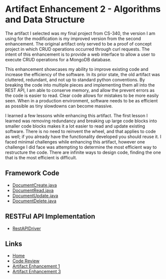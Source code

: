 # Artifact Enhancement 2 - Algorithms and Data Structure
The artifact I selected was my final project from CS-340, the version I am using for the modification is my improved version from the second enhancement. The original artifact only served to be a proof of concept project in which CRUD operations occurred through curl requests. The intent of this enhancement is to provide a web interface to allow a user to execute CRUD operations for a MongoDB database.

This enhancement showcases my ability to improve existing code and increase the efficiency of the software. In its prior state, the old artifact was cluttered, redundant, and not up to standard python conventions. By breaking the code into multiple pieces and implementing them all into the REST API, I am able to conserve memory, and allow the prevent errors as the code is easier to read. Clear code allows for mistakes to be more easily seen. When in a production environment, software needs to be as efficient as possible as tiny slowdowns can become massive.

I learned a few lessons while enhancing this artifact. The first lesson I learned was removing redundancy and breaking up large code blocks into smaller code blocks makes it a lot easier to read and update existing software. There is no need to reinvent the wheel, and that applies to code as well; if you already have the functionality developed you should reuse it. I faced minimal challenges while enhancing this artifact, however one challenge I did face was attempting to determine the most efficient way to restructure the code. There are infinite ways to design code, finding the one that is the most efficient is difficult.


## Framework Code
- [DocumentCreate.java](DocumentCreate.md)
- [DocumentRead.java](DocumentRead.md)
- [DocumentUpdate.java](DocumentUpdate.md)
- [DocumentDelete.java](DocumentDelete.md)

## RESTFul API Implementation
- [RestAPIDriver](RestAPIDriver.md)

## Links
- [Home](../index.md)
- [Code Review](https://youtu.be/ApvjrFq6wMU)
- [Artifact Enhancement 1](../enhancement_1/enhancement1.md)
- [Artifact Enhancement 3](../enhancement_3/enhancement3.md)
